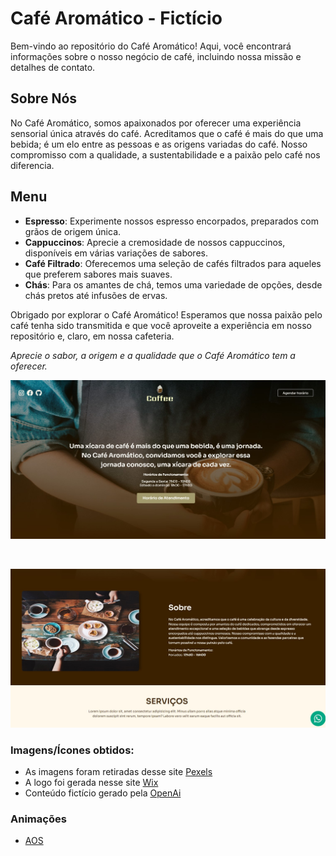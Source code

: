 # Café Aromático - Fictício

Bem-vindo ao repositório do Café Aromático! Aqui, você encontrará informações sobre o nosso negócio de café, incluindo nossa missão e detalhes de contato. 

## Sobre Nós

No Café Aromático, somos apaixonados por oferecer uma experiência sensorial única através do café. Acreditamos que o café é mais do que uma bebida; é um elo entre as pessoas e as origens variadas do café. Nosso compromisso com a qualidade, a sustentabilidade e a paixão pelo café nos diferencia.

## Menu

- **Espresso**: Experimente nossos espresso encorpados, preparados com grãos de origem única.
- **Cappuccinos**: Aprecie a cremosidade de nossos cappuccinos, disponíveis em várias variações de sabores.
- **Café Filtrado**: Oferecemos uma seleção de cafés filtrados para aqueles que preferem sabores mais suaves.
- **Chás**: Para os amantes de chá, temos uma variedade de opções, desde chás pretos até infusões de ervas.

Obrigado por explorar o Café Aromático! Esperamos que nossa paixão pelo café tenha sido transmitida e que você aproveite a experiência em nosso repositório e, claro, em nossa cafeteria. 

_Aprecie o sabor, a origem e a qualidade que o Café Aromático tem a oferecer._

![coffee](coffee.jpg) 

<br>

![coffee](coffee2.jpg)

### Imagens/Ícones obtidos:
- As imagens foram retiradas desse site [Pexels](https://www.pexels.com/pt-br/)
- A logo foi gerada nesse site [Wix](https://manage.wix.com/account/sites?referralAdditionalInfo=Route)
- Conteúdo fictício gerado pela [OpenAi](https://chat.openai.com/)

### Animações

- [AOS](https://michalsnik.github.io/aos/)